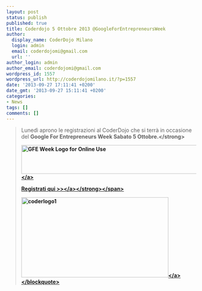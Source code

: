 ```yaml
---
layout: post
status: publish
published: true
title: Coderdojo 5 Ottobre 2013 @GoogleForEntrepreneursWeek
author:
  display_name: CoderDojo Milano
  login: admin
  email: coderdojomi@gmail.com
  url: ''
author_login: admin
author_email: coderdojomi@gmail.com
wordpress_id: 1557
wordpress_url: http://coderdojomilano.it/?p=1557
date: '2013-09-27 17:11:41 +0200'
date_gmt: '2013-09-27 15:11:41 +0200'
categories:
- News
tags: []
comments: []
---
```

<blockquote>Luned&igrave; aprono le registrazioni al CoderDojo che si terr&agrave; in occasione del&nbsp;<strong>Google For Entrepreneurs Week Sabato 5 Ottobre.<&#47;strong></p>
<p><a href="http:&#47;&#47;www.smappo.it&#47;event&#47;523784a60f712_coderdojo-googleforentrepreneursweek.html" target="_blank"><img class="size-large wp-image-1530 aligncenter" alt="GFE Week Logo for Online Use" src="http:&#47;&#47;coderdojomilano.it&#47;wp-content&#47;uploads&#47;2013&#47;09&#47;GFE-Week-Logo-for-Online-Use-1024x143.png" width="550" height="76" &#47;><&#47;a></p>
<p><span style="text-decoration: underline;"><strong><a href="http:&#47;&#47;www.smappo.it&#47;event&#47;523784a60f712_coderdojo-googleforentrepreneursweek.html" target="_blank">Registrati qui >><&#47;a><&#47;strong><&#47;span></p>
<p><a href="http:&#47;&#47;www.smappo.it&#47;event&#47;523784a60f712_coderdojo-googleforentrepreneursweek.html" target="_blank"><img class="size-full wp-image-417 aligncenter" alt="coderlogo1" src="http:&#47;&#47;coderdojomilano.it&#47;wp-content&#47;uploads&#47;2013&#47;03&#47;coderlogo11.png" width="390" height="212" &#47;><&#47;a><&#47;blockquote></p>
